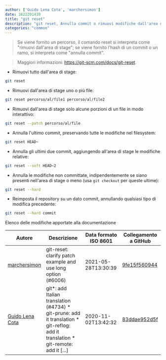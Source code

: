```yaml
---
author: ['Guido Lena Cota', 'marchersimon']
date: 1622201439
title: "git reset"
description: "git reset, Annulla commit o rimuovi modifiche dall'area di stage, reimpostando l'HEAD corrente su uno specifico stato."
categories: "common"
---
```

> Se viene fornito un percorso, il comando reset si interpreta come "rimuovi dall'area di stage"; se viene fornito l'hash di un commit o un ramo, si interpreta come "annulla commit".

> Maggiori informazioni: <https://git-scm.com/docs/git-reset>.

- Rimuovi tutto dall'area di stage:

```bash
git reset
```

- Rimuovi dall'area di stage uno o più file:

```bash
git reset percorso/al/file1 percorso/al/file2
```

- Rimuovi dall'area di stage solo alcune porzioni di un file in modo interattivo:

```bash
git reset --patch percorso/al/file
```

- Annulla l'ultimo commit, preservando tutte le modifiche nel filesystem:

```bash
git reset HEAD~
```

- Annulla gli ultimi due commit, aggiungendo all'area di stage le modifiche relative:

```bash
git reset --soft HEAD~2
```

- Annulla le modifiche non committate, indipendentemente se siano presenti nell'area di stage o meno (usa `git checkout` per queste ultime):

```bash
git reset --hard
```

- Reimposta il repository su un dato commit, annullando qualsiasi tipo di modifica precedente:

```bash
git reset --hard commit
```
Elenco delle modifiche apportate alla documentazione


Autore | Descrizione | Data formato ISO 8601 | Collegamento a GitHub
------|-----|-----|-----
[marchersimon](mailto:50295997+marchersimon@users.noreply.github.com) | git-reset: clarify patch example and use long option (#6006) | 2021-05-28T13:30:39 | [9fe15f560944](https://github.com/tldr-pages/tldr/commit/9fe15f560944e421629b70d2e1979f65a569036b)
[Guido Lena Cota](mailto:guido.lenacota@gmail.com) | git*: add Italian translation (#4734) * git-prune: add it translation * git-reflog: add it translation * git-remote: add it [...] | 2020-11-02T13:42:32 | [83ddae952d5f](https://github.com/tldr-pages/tldr/commit/83ddae952d5f3e99161567eb39dece72465f77fa)

